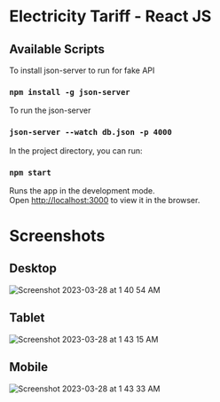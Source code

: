 # Electricity Tariff - React JS 



## Available Scripts


To install json-server to run for fake API
### `npm install -g json-server`


To run the json-server
### `json-server --watch db.json -p 4000`



In the project directory, you can run:

### `npm start`



Runs the app in the development mode.\
Open [http://localhost:3000](http://localhost:3000) to view it in the browser.


# Screenshots



## Desktop

![Screenshot 2023-03-28 at 1 40 54 AM](https://user-images.githubusercontent.com/2153396/228090882-df5a851d-1466-49c3-91d4-10f6c9e15e72.png)

## Tablet

![Screenshot 2023-03-28 at 1 43 15 AM](https://user-images.githubusercontent.com/2153396/228091165-fd420001-a8a5-4bb1-a97e-eff7c3a6dc99.png)

## Mobile

![Screenshot 2023-03-28 at 1 43 33 AM](https://user-images.githubusercontent.com/2153396/228091307-270429ce-8c15-4be5-b023-36455dd729b5.png)

